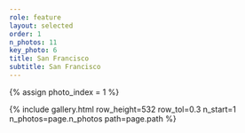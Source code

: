```yaml
---
role: feature
layout: selected
order: 1
n_photos: 11
key_photo: 6
title: San Francisco
subtitle: San Francisco
---
```


{% assign photo_index = 1 %}

{% include gallery.html row_height=532 row_tol=0.3 n_start=1 n_photos=page.n_photos path=page.path %}